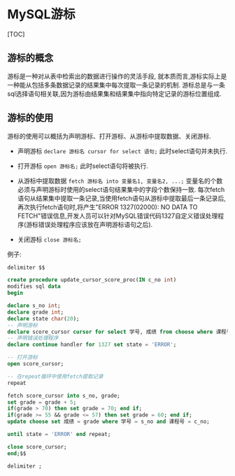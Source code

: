 # MySQL游标

[TOC]

## 游标的概念

游标是一种对从表中检索出的数据进行操作的灵活手段, 就本质而言,游标实际上是一种能从包括多条数据记录的结果集中每次提取一条记录的机制.
游标总是与一条sql选择语句相关联,因为游标由结果集和结果集中指向特定记录的游标位置组成.

## 游标的使用

游标的使用可以概括为声明游标、打开游标、从游标中提取数据、关闭游标.

- 声明游标
  `declare 游标名 cursor for select 语句;`
  此时select语句并未执行.

- 打开游标
  `open 游标名;`
  此时select语句将被执行.

- 从游标中提取数据
  `fetch 游标名 into 变量名1, 变量名2, ...;`
  变量名的个数必须与声明游标时使用的select语句结果集中的字段个数保持一致.
  每次fetch语句从结果集中提取一条记录,当使用fetch语句从游标中提取最后一条记录后,再次执行fetch语句时,将产生"ERROR 1327(02000): NO DATA TO FETCH"错误信息,开发人员可以针对MySQL错误代码1327自定义错误处理程序(游标错误处理程序应该放在声明游标语句之后).

- 关闭游标
  `close 游标名;`

例子:

```sql
delimiter $$

create procedure update_cursor_score_proc(IN c_no int)
modifies sql data
begin

declare s_no int;
declare grade int;
declare state char(20);
-- 声明游标
declare score_cursor cursor for select 学号, 成绩 from choose where 课程号 = c_no;
-- 声明错误处理程序
declare continue handler for 1327 set state = 'ERROR';

-- 打开游标
open score_cursor;

-- 在repeat循环中使用fetch提取记录
repeat

fetch score_cursor into s_no, grade;
set grade = grade + 5;
if(grade > 70) then set grade = 70; end if;
if(grade >= 55 && grade <= 57) then set grade = 60; end if;
update choose set 成绩 = grade where 学号 = s_no and 课程号 = c_no;

until state = 'ERROR' end repeat;

close score_cursor;
end;$$

delimiter ;

```

